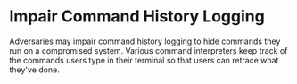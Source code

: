 # Impair Command History Logging

Adversaries may impair command history logging to hide commands they run on a compromised system. Various command interpreters keep track of the commands users type in their terminal so that users can retrace what they've done.